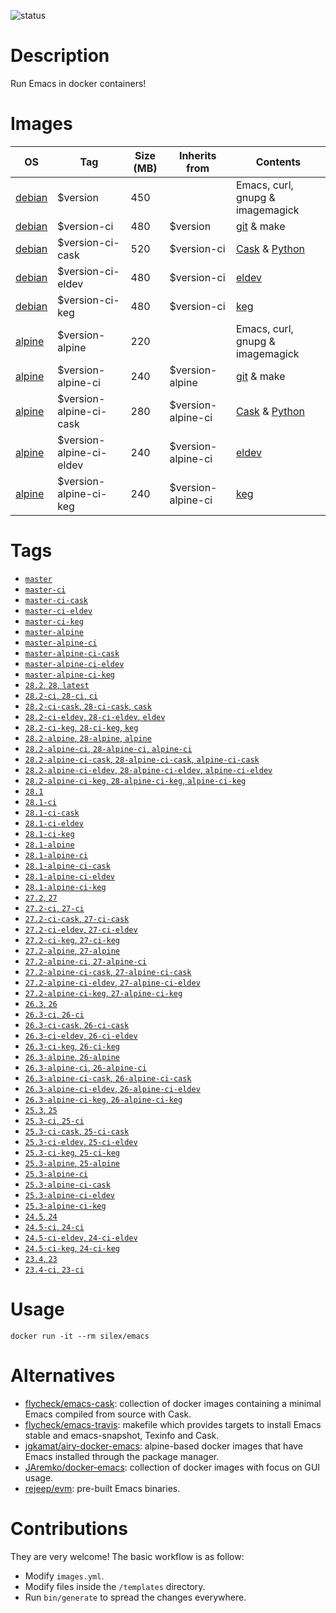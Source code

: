 ![status](https://github.com/Silex/docker-emacs/actions/workflows/ci.yml/badge.svg)

# Description

Run Emacs in docker containers!

# Images

| OS                                | Tag                      | Size (MB) | Inherits from      | Contents                                                              |
|-----------------------------------|--------------------------|-----------|--------------------|-----------------------------------------------------------------------|
| [debian](https://debian.org)      | $version                 |       450 |                    | Emacs, curl, gnupg & imagemagick                                      |
| [debian](https://debian.org)      | $version-ci              |       480 | $version           | [git](https://git-scm.com) & make                                     |
| [debian](https://debian.org)      | $version-ci-cask         |       520 | $version-ci        | [Cask](https://caskreadthedocs.io) & [Python](https://www.python.org) |
| [debian](https://debian.org)      | $version-ci-eldev        |       480 | $version-ci        | [eldev](https://github.com/doublep/eldev)                             |
| [debian](https://debian.org)      | $version-ci-keg          |       480 | $version-ci        | [keg](https://github.com/conao3/keg.el)                                |
| [alpine](https://alpinelinux.org) | $version-alpine          |       220 |                    | Emacs, curl, gnupg & imagemagick                                      |
| [alpine](https://alpinelinux.org) | $version-alpine-ci       |       240 | $version-alpine    | [git](https://git-scm.com) & make                                     |
| [alpine](https://alpinelinux.org) | $version-alpine-ci-cask  |       280 | $version-alpine-ci | [Cask](https://caskreadthedocs.io) & [Python](https://www.python.org) |
| [alpine](https://alpinelinux.org) | $version-alpine-ci-eldev |       240 | $version-alpine-ci | [eldev](https://github.com/doublep/eldev)                             |
| [alpine](https://alpinelinux.org) | $version-alpine-ci-keg   |       240 | $version-alpine-ci | [keg](https://github.com/conao3/keg.el)                                |

# Tags

- [`master`](https://github.com/Silex/docker-emacs/blob/master/master/debian/Dockerfile)
- [`master-ci`](https://github.com/Silex/docker-emacs/blob/master/master/debian/ci/Dockerfile)
- [`master-ci-cask`](https://github.com/Silex/docker-emacs/blob/master/master/debian/ci/cask/Dockerfile)
- [`master-ci-eldev`](https://github.com/Silex/docker-emacs/blob/master/master/debian/ci/eldev/Dockerfile)
- [`master-ci-keg`](https://github.com/Silex/docker-emacs/blob/master/master/debian/ci/keg/Dockerfile)
- [`master-alpine`](https://github.com/Silex/docker-emacs/blob/master/master/alpine/Dockerfile)
- [`master-alpine-ci`](https://github.com/Silex/docker-emacs/blob/master/master/alpine/ci/Dockerfile)
- [`master-alpine-ci-cask`](https://github.com/Silex/docker-emacs/blob/master/master/alpine/ci/cask/Dockerfile)
- [`master-alpine-ci-eldev`](https://github.com/Silex/docker-emacs/blob/master/master/alpine/ci/eldev/Dockerfile)
- [`master-alpine-ci-keg`](https://github.com/Silex/docker-emacs/blob/master/master/alpine/ci/keg/Dockerfile)
- [`28.2`, `28`, `latest`](https://github.com/Silex/docker-emacs/blob/master/28.2/debian/Dockerfile)
- [`28.2-ci`, `28-ci`, `ci`](https://github.com/Silex/docker-emacs/blob/master/28.2/debian/ci/Dockerfile)
- [`28.2-ci-cask`, `28-ci-cask`, `cask`](https://github.com/Silex/docker-emacs/blob/master/28.2/debian/ci/cask/Dockerfile)
- [`28.2-ci-eldev`, `28-ci-eldev`, `eldev`](https://github.com/Silex/docker-emacs/blob/master/28.2/debian/ci/eldev/Dockerfile)
- [`28.2-ci-keg`, `28-ci-keg`, `keg`](https://github.com/Silex/docker-emacs/blob/master/28.2/debian/ci/keg/Dockerfile)
- [`28.2-alpine`, `28-alpine`, `alpine`](https://github.com/Silex/docker-emacs/blob/master/28.2/alpine/Dockerfile)
- [`28.2-alpine-ci`, `28-alpine-ci`, `alpine-ci`](https://github.com/Silex/docker-emacs/blob/master/28.2/alpine/ci/Dockerfile)
- [`28.2-alpine-ci-cask`, `28-alpine-ci-cask`, `alpine-ci-cask`](https://github.com/Silex/docker-emacs/blob/master/28.2/alpine/ci/cask/Dockerfile)
- [`28.2-alpine-ci-eldev`, `28-alpine-ci-eldev`, `alpine-ci-eldev`](https://github.com/Silex/docker-emacs/blob/master/28.2/alpine/ci/eldev/Dockerfile)
- [`28.2-alpine-ci-keg`, `28-alpine-ci-keg`, `alpine-ci-keg`](https://github.com/Silex/docker-emacs/blob/master/28.2/alpine/ci/keg/Dockerfile)
- [`28.1`](https://github.com/Silex/docker-emacs/blob/master/28.1/debian/Dockerfile)
- [`28.1-ci`](https://github.com/Silex/docker-emacs/blob/master/28.1/debian/ci/Dockerfile)
- [`28.1-ci-cask`](https://github.com/Silex/docker-emacs/blob/master/28.1/debian/ci/cask/Dockerfile)
- [`28.1-ci-eldev`](https://github.com/Silex/docker-emacs/blob/master/28.1/debian/ci/eldev/Dockerfile)
- [`28.1-ci-keg`](https://github.com/Silex/docker-emacs/blob/master/28.1/debian/ci/keg/Dockerfile)
- [`28.1-alpine`](https://github.com/Silex/docker-emacs/blob/master/28.1/alpine/Dockerfile)
- [`28.1-alpine-ci`](https://github.com/Silex/docker-emacs/blob/master/28.1/alpine/ci/Dockerfile)
- [`28.1-alpine-ci-cask`](https://github.com/Silex/docker-emacs/blob/master/28.1/alpine/ci/cask/Dockerfile)
- [`28.1-alpine-ci-eldev`](https://github.com/Silex/docker-emacs/blob/master/28.1/alpine/ci/eldev/Dockerfile)
- [`28.1-alpine-ci-keg`](https://github.com/Silex/docker-emacs/blob/master/28.1/alpine/ci/keg/Dockerfile)
- [`27.2`, `27`](https://github.com/Silex/docker-emacs/blob/master/27.2/debian/Dockerfile)
- [`27.2-ci`, `27-ci`](https://github.com/Silex/docker-emacs/blob/master/27.2/debian/ci/Dockerfile)
- [`27.2-ci-cask`, `27-ci-cask`](https://github.com/Silex/docker-emacs/blob/master/27.2/debian/ci/cask/Dockerfile)
- [`27.2-ci-eldev`, `27-ci-eldev`](https://github.com/Silex/docker-emacs/blob/master/27.2/debian/ci/eldev/Dockerfile)
- [`27.2-ci-keg`, `27-ci-keg`](https://github.com/Silex/docker-emacs/blob/master/27.2/debian/ci/keg/Dockerfile)
- [`27.2-alpine`, `27-alpine`](https://github.com/Silex/docker-emacs/blob/master/27.2/alpine/Dockerfile)
- [`27.2-alpine-ci`, `27-alpine-ci`](https://github.com/Silex/docker-emacs/blob/master/27.2/alpine/ci/Dockerfile)
- [`27.2-alpine-ci-cask`, `27-alpine-ci-cask`](https://github.com/Silex/docker-emacs/blob/master/27.2/alpine/ci/cask/Dockerfile)
- [`27.2-alpine-ci-eldev`, `27-alpine-ci-eldev`](https://github.com/Silex/docker-emacs/blob/master/27.2/alpine/ci/eldev/Dockerfile)
- [`27.2-alpine-ci-keg`, `27-alpine-ci-keg`](https://github.com/Silex/docker-emacs/blob/master/27.2/alpine/ci/keg/Dockerfile)
- [`26.3`, `26`](https://github.com/Silex/docker-emacs/blob/master/26.3/debian/Dockerfile)
- [`26.3-ci`, `26-ci`](https://github.com/Silex/docker-emacs/blob/master/26.3/debian/ci/Dockerfile)
- [`26.3-ci-cask`, `26-ci-cask`](https://github.com/Silex/docker-emacs/blob/master/26.3/debian/ci/cask/Dockerfile)
- [`26.3-ci-eldev`, `26-ci-eldev`](https://github.com/Silex/docker-emacs/blob/master/26.3/debian/ci/eldev/Dockerfile)
- [`26.3-ci-keg`, `26-ci-keg`](https://github.com/Silex/docker-emacs/blob/master/26.3/debian/ci/keg/Dockerfile)
- [`26.3-alpine`, `26-alpine`](https://github.com/Silex/docker-emacs/blob/master/26.3/alpine/Dockerfile)
- [`26.3-alpine-ci`, `26-alpine-ci`](https://github.com/Silex/docker-emacs/blob/master/26.3/alpine/ci/Dockerfile)
- [`26.3-alpine-ci-cask`, `26-alpine-ci-cask`](https://github.com/Silex/docker-emacs/blob/master/26.3/alpine/ci/cask/Dockerfile)
- [`26.3-alpine-ci-eldev`, `26-alpine-ci-eldev`](https://github.com/Silex/docker-emacs/blob/master/26.3/alpine/ci/eldev/Dockerfile)
- [`26.3-alpine-ci-keg`, `26-alpine-ci-keg`](https://github.com/Silex/docker-emacs/blob/master/26.3/alpine/ci/keg/Dockerfile)
- [`25.3`, `25`](https://github.com/Silex/docker-emacs/blob/master/25.3/debian/Dockerfile)
- [`25.3-ci`, `25-ci`](https://github.com/Silex/docker-emacs/blob/master/25.3/debian/ci/Dockerfile)
- [`25.3-ci-cask`, `25-ci-cask`](https://github.com/Silex/docker-emacs/blob/master/25.3/debian/ci/cask/Dockerfile)
- [`25.3-ci-eldev`, `25-ci-eldev`](https://github.com/Silex/docker-emacs/blob/master/25.3/debian/ci/eldev/Dockerfile)
- [`25.3-ci-keg`, `25-ci-keg`](https://github.com/Silex/docker-emacs/blob/master/25.3/debian/ci/keg/Dockerfile)
- [`25.3-alpine`, `25-alpine`](https://github.com/Silex/docker-emacs/blob/master/25.3/alpine/Dockerfile)
- [`25.3-alpine-ci`](https://github.com/Silex/docker-emacs/blob/master/25.3/alpine/ci/Dockerfile)
- [`25.3-alpine-ci-cask`](https://github.com/Silex/docker-emacs/blob/master/25.3/alpine/ci/cask/Dockerfile)
- [`25.3-alpine-ci-eldev`](https://github.com/Silex/docker-emacs/blob/master/25.3/alpine/ci/eldev/Dockerfile)
- [`25.3-alpine-ci-keg`](https://github.com/Silex/docker-emacs/blob/master/25.3/alpine/ci/keg/Dockerfile)
- [`24.5`, `24`](https://github.com/Silex/docker-emacs/blob/master/24.5/debian/Dockerfile)
- [`24.5-ci`, `24-ci`](https://github.com/Silex/docker-emacs/blob/master/24.5/debian/ci/Dockerfile)
- [`24.5-ci-eldev`, `24-ci-eldev`](https://github.com/Silex/docker-emacs/blob/master/24.5/debian/ci/eldev/Dockerfile)
- [`24.5-ci-keg`, `24-ci-keg`](https://github.com/Silex/docker-emacs/blob/master/24.5/debian/ci/keg/Dockerfile)
- [`23.4`, `23`](https://github.com/Silex/docker-emacs/blob/master/23.4/debian/Dockerfile)
- [`23.4-ci`, `23-ci`](https://github.com/Silex/docker-emacs/blob/master/23.4/debian/Dockerfile)

# Usage

``` shell
docker run -it --rm silex/emacs
```

# Alternatives

- [flycheck/emacs-cask](https://hub.docker.com/r/flycheck/emacs-cask): collection of docker images containing a
  minimal Emacs compiled from source with Cask.
- [flycheck/emacs-travis](https://github.com/flycheck/emacs-travis): makefile which provides targets to
  install Emacs stable and emacs-snapshot, Texinfo and Cask.
- [jgkamat/airy-docker-emacs](https://github.com/jgkamat/airy-docker-emacs): alpine-based docker images that have
  Emacs installed through the package manager.
- [JAremko/docker-emacs](https://github.com/JAremko/docker-emacs): collection of docker images with focus on GUI usage.
- [rejeep/evm](https://github.com/rejeep/evm): pre-built Emacs binaries.

# Contributions

They are very welcome! The basic workflow is as follow:

- Modify `images.yml`.
- Modify files inside the `/templates` directory.
- Run `bin/generate` to spread the changes everywhere.
